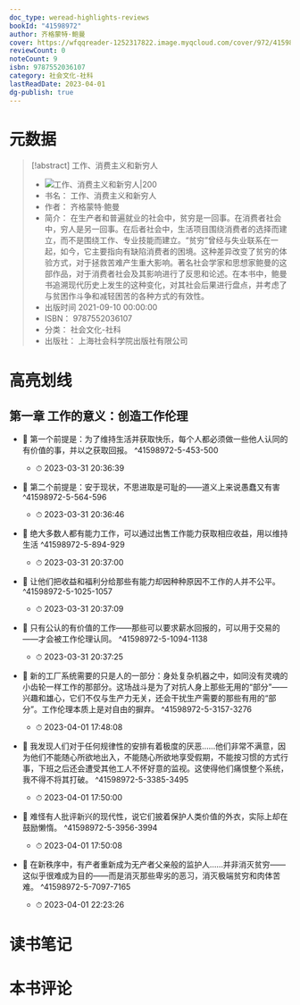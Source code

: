 ```yaml
---
doc_type: weread-highlights-reviews
bookId: "41598972"
author: 齐格蒙特·鲍曼
cover: https://wfqqreader-1252317822.image.myqcloud.com/cover/972/41598972/t7_41598972.jpg
reviewCount: 0
noteCount: 9
isbn: 9787552036107
category: 社会文化-社科
lastReadDate: 2023-04-01
dg-publish: true
---
```

# 元数据
> [!abstract] 工作、消费主义和新穷人
> - ![ 工作、消费主义和新穷人|200](https://wfqqreader-1252317822.image.myqcloud.com/cover/972/41598972/t7_41598972.jpg)
> - 书名： 工作、消费主义和新穷人
> - 作者： 齐格蒙特·鲍曼
> - 简介： 在生产者和普遍就业的社会中，贫穷是一回事。在消费者社会中，穷人是另一回事。在后者社会中，生活项目围绕消费者的选择而建立，而不是围绕工作、专业技能而建立。“贫穷”曾经与失业联系在一起，如今，它主要指向有缺陷消费者的困境。这种差异改变了贫穷的体验方式，对于拯救苦难产生重大影响。著名社会学家和思想家鲍曼的这部作品，对于消费者社会及其影响进行了反思和论述。在本书中，鲍曼书追溯现代历史上发生的这种变化，对其社会后果进行盘点，并考虑了与贫困作斗争和减轻困苦的各种方式的有效性。
> - 出版时间 2021-09-10 00:00:00
> - ISBN： 9787552036107
> - 分类： 社会文化-社科
> - 出版社： 上海社会科学院出版社有限公司

# 高亮划线

## 第一章 工作的意义：创造工作伦理


- 📌 第一个前提是：为了维持生活并获取快乐，每个人都必须做一些他人认同的有价值的事，并以之获取回报。 ^41598972-5-453-500
    - ⏱ 2023-03-31 20:36:39 

- 📌 第二个前提是：安于现状，不思进取是可耻的——道义上来说愚蠢又有害 ^41598972-5-564-596
    - ⏱ 2023-03-31 20:36:46 

- 📌 绝大多数人都有能力工作，可以通过出售工作能力获取相应收益，用以维持生活 ^41598972-5-894-929
    - ⏱ 2023-03-31 20:37:00 

- 📌 让他们把收益和福利分给那些有能力却因种种原因不工作的人并不公平。 ^41598972-5-1025-1057
    - ⏱ 2023-03-31 20:37:09 

- 📌 只有公认的有价值的工作——那些可以要求薪水回报的，可以用于交易的——才会被工作伦理认同。 ^41598972-5-1094-1138
    - ⏱ 2023-03-31 20:37:25 

- 📌 新的工厂系统需要的只是人的一部分：身处复杂机器之中，如同没有灵魂的小齿轮一样工作的那部分。这场战斗是为了对抗人身上那些无用的“部分”——兴趣和雄心，它们不仅与生产力无关，还会干扰生产需要的那些有用的“部分”。工作伦理本质上是对自由的摒弃。 ^41598972-5-3157-3276
    - ⏱ 2023-04-01 17:48:08 

- 📌 我发现人们对于任何规律性的安排有着极度的厌恶……他们非常不满意，因为他们不能随心所欲地出入，不能随心所欲地享受假期，不能按习惯的方式行事，下班之后还会遭受其他工人不怀好意的监视。这使得他们痛恨整个系统，我不得不将其打破。 ^41598972-5-3385-3495
    - ⏱ 2023-04-01 17:50:00 

- 📌 难怪有人批评新兴的现代性，说它们披着保护人类价值的外衣，实际上却在鼓励懒惰。 ^41598972-5-3956-3994
    - ⏱ 2023-04-01 17:50:08 

- 📌 在新秩序中，有产者重新成为无产者父亲般的监护人……并非消灭贫穷——这似乎很难成为目的——而是消灭那些卑劣的恶习，消灭极端贫穷和肉体苦难。 ^41598972-5-7097-7165
    - ⏱ 2023-04-01 22:23:26 
# 读书笔记

# 本书评论
